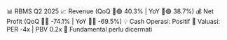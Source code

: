 📊 RBMS Q2 2025
📈 Revenue (QoQ 🔼🟢 40.3% | YoY 🔼🟢 38.7%)
💰 Net Profit (QoQ 🔻🔴 -74.1% | YoY 🔻🔴 -69.5%)
💡 Cash Operasi: Positif
🧮 Valuasi: PER -4x | PBV 0.2x
🧱 Fundamental perlu dicermati
